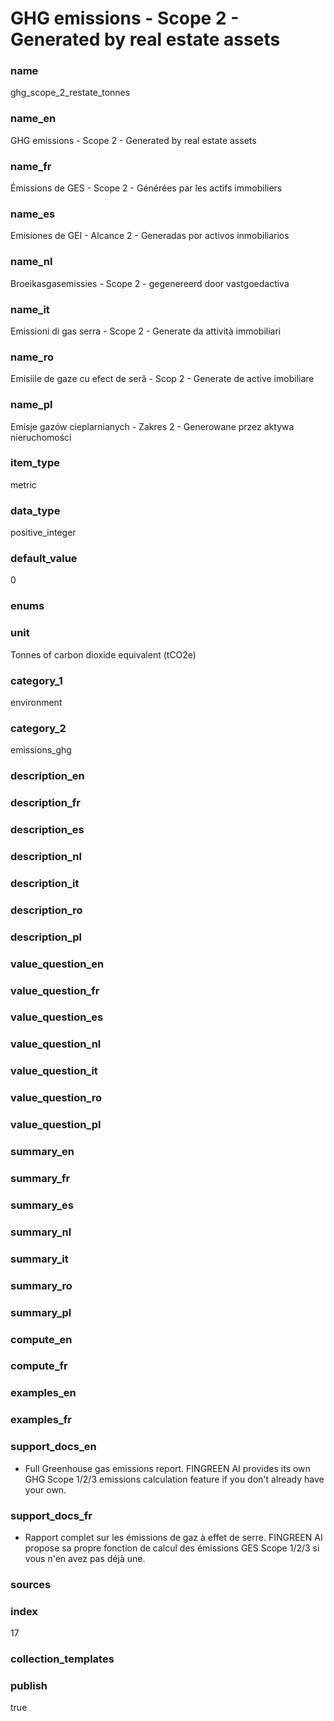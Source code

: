 # GHG emissions - Scope 2 - Generated by real estate assets

### name

ghg_scope_2_restate_tonnes

### name_en

GHG emissions - Scope 2 - Generated by real estate assets

### name_fr

Émissions de GES - Scope 2 - Générées par les actifs immobiliers

### name_es

Emisiones de GEI - Alcance 2 - Generadas por activos inmobiliarios

### name_nl

Broeikasgasemissies - Scope 2 - gegenereerd door vastgoedactiva

### name_it

Emissioni di gas serra - Scope 2 - Generate da attività immobiliari

### name_ro

Emisiile de gaze cu efect de seră - Scop 2 - Generate de active imobiliare

### name_pl

Emisje gazów cieplarnianych - Zakres 2 - Generowane przez aktywa nieruchomości

### item_type

metric

### data_type

positive_integer

### default_value

0

### enums



### unit

Tonnes of carbon dioxide equivalent (tCO2e)

### category_1

environment

### category_2

emissions_ghg

### description_en

### description_fr

### description_es

### description_nl

### description_it

### description_ro

### description_pl

### value_question_en

### value_question_fr

### value_question_es

### value_question_nl

### value_question_it

### value_question_ro

### value_question_pl

### summary_en



### summary_fr

### summary_es

### summary_nl

### summary_it

### summary_ro

### summary_pl



### compute_en



### compute_fr



### examples_en



### examples_fr



### support_docs_en


* Full Greenhouse gas emissions report. FINGREEN AI provides its own GHG
 Scope 1/2/3 emissions calculation feature if you don't already have your
 own.




### support_docs_fr


* Rapport complet sur les émissions de gaz à effet de serre. FINGREEN AI
 propose sa propre fonction de calcul des émissions GES Scope 1/2/3 si vous
 n'en avez pas déjà une.




### sources



            
### index

17

### collection_templates



### publish

true
